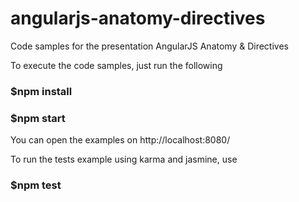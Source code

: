 # angularjs-anatomy-directives
Code samples for the presentation AngularJS Anatomy &amp; Directives

To execute the code samples, just run the following

### $npm install
### $npm start

You can open the examples on http://localhost:8080/


To run the tests example using karma and jasmine, use
### $npm test